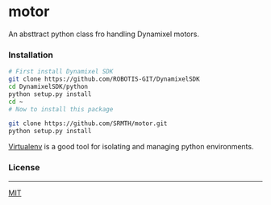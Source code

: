 # motor

An absttract python class fro handling Dynamixel motors.

### Installation

```bash
# First install Dynamixel SDK
git clone https://github.com/ROBOTIS-GIT/DynamixelSDK
cd DynamixelSDK/python
python setup.py install
cd ~
# Now to install this package

git clone https://github.com/SRMTH/motor.git
python setup.py install
```

[Virtualenv](https://virtualenv.pypa.io/en/latest/) is a good tool for isolating and managing python environments.


### License
---
[MIT](https://choosealicense.com/licenses/mit/#)

